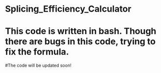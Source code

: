 # Splicing_Efficiency_Calculator
# This code is written in bash. Though there are bugs in this code, trying to fix the formula. 
#The code will be updated soon! 
